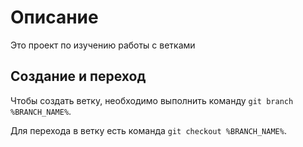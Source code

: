 # Описание

Это проект по изучению работы с ветками

## Создание и переход 

Чтобы создать ветку, необходимо выполнить команду `git branch %BRANCH_NAME%`.

Для перехода в ветку есть команда `git checkout %BRANCH_NAME%`. 
